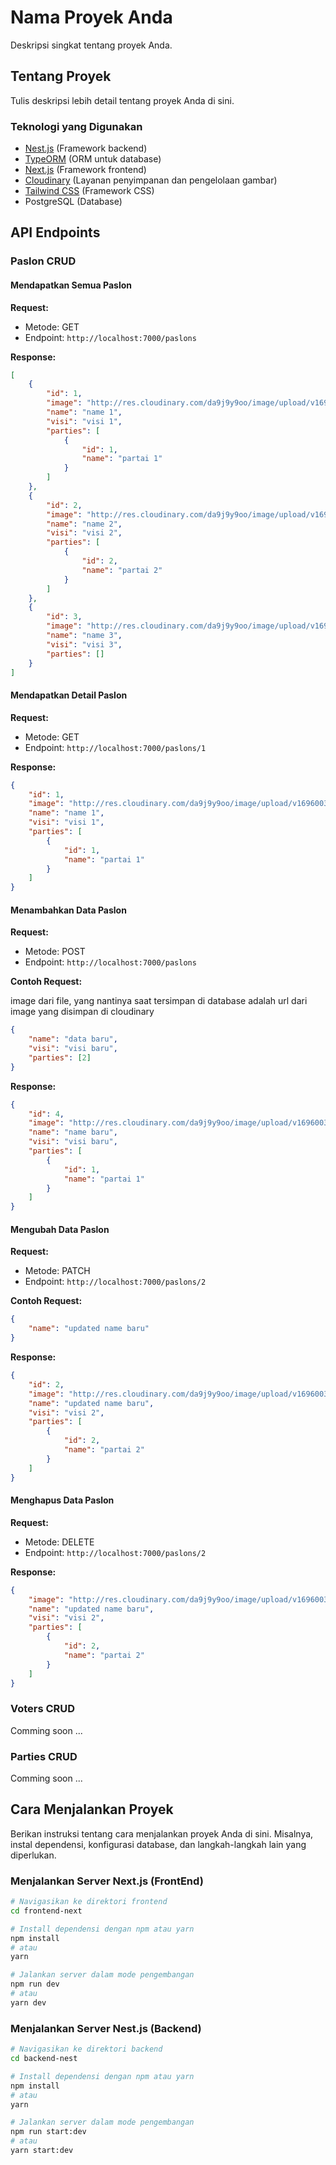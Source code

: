 # Nama Proyek Anda

Deskripsi singkat tentang proyek Anda.

## Tentang Proyek

Tulis deskripsi lebih detail tentang proyek Anda di sini.

### Teknologi yang Digunakan

- [Nest.js](https://nestjs.com/) (Framework backend)
- [TypeORM](https://typeorm.io/) (ORM untuk database)
- [Next.js](https://nextjs.org/) (Framework frontend)
- [Cloudinary](https://cloudinary.com/) (Layanan penyimpanan dan pengelolaan gambar)
- [Tailwind CSS](https://tailwindcss.com/) (Framework CSS)
- PostgreSQL (Database)

## API Endpoints

### Paslon CRUD

#### Mendapatkan Semua Paslon

**Request:**

- Metode: GET
- Endpoint: `http://localhost:7000/paslons`

**Response:**

```json
[
    {
        "id": 1,
        "image": "http://res.cloudinary.com/da9j9y9oo/image/upload/v1696003467/bpg0nzltjefik82qxdgg.png",
        "name": "name 1",
        "visi": "visi 1",
        "parties": [
            {
                "id": 1,
                "name": "partai 1"
            }
        ]
    },
    {
        "id": 2,
        "image": "http://res.cloudinary.com/da9j9y9oo/image/upload/v1696049999/hd68krdlnczvhwbdnpgm.png",
        "name": "name 2",
        "visi": "visi 2",
        "parties": [
            {
                "id": 2,
                "name": "partai 2"
            }
        ]
    },
    {
        "id": 3,
        "image": "http://res.cloudinary.com/da9j9y9oo/image/upload/v1696003685/srzzg41ru6mq5wj0imk0.png",
        "name": "name 3",
        "visi": "visi 3",
        "parties": []
    }
]

```

#### Mendapatkan Detail Paslon

**Request:**

- Metode: GET
- Endpoint: `http://localhost:7000/paslons/1`

**Response:**

```json
{
    "id": 1,
    "image": "http://res.cloudinary.com/da9j9y9oo/image/upload/v1696003467/bpg0nzltjefik82qxdgg.png",
    "name": "name 1",
    "visi": "visi 1",
    "parties": [
        {
            "id": 1,
            "name": "partai 1"
        }
    ]
}
```

#### Menambahkan Data Paslon

**Request:**

- Metode: POST
- Endpoint: `http://localhost:7000/paslons`

**Contoh Request:**

image dari file, yang nantinya saat tersimpan di database adalah url dari image yang disimpan di cloudinary

```json
{
    "name": "data baru",
    "visi": "visi baru",
    "parties": [2]
}
```

**Response:**

```json
{
    "id": 4,
    "image": "http://res.cloudinary.com/da9j9y9oo/image/upload/v1696003467/bpg0nzltjefik82qxdgg.png",
    "name": "name baru",
    "visi": "visi baru",
    "parties": [
        {
            "id": 1,
            "name": "partai 1"
        }
    ]
}
```


#### Mengubah Data Paslon

**Request:**

- Metode: PATCH
- Endpoint: `http://localhost:7000/paslons/2`


**Contoh Request:**

```json
{
    "name": "updated name baru"
}
```

**Response:**

```json
{
    "id": 2,
    "image": "http://res.cloudinary.com/da9j9y9oo/image/upload/v1696003467/bpg0nzltjefik82qxdgg.png",
    "name": "updated name baru",
    "visi": "visi 2",
    "parties": [
        {
            "id": 2,
            "name": "partai 2"
        }
    ]
}
```

#### Menghapus Data Paslon

**Request:**

- Metode: DELETE
- Endpoint: `http://localhost:7000/paslons/2`

**Response:**

```json
{
    "image": "http://res.cloudinary.com/da9j9y9oo/image/upload/v1696003467/bpg0nzltjefik82qxdgg.png",
    "name": "updated name baru",
    "visi": "visi 2",
    "parties": [
        {
            "id": 2,
            "name": "partai 2"
        }
    ]
}
```

### Voters CRUD
Comming soon
...

### Parties CRUD
Comming soon
...

## Cara Menjalankan Proyek

Berikan instruksi tentang cara menjalankan proyek Anda di sini. Misalnya, instal dependensi, konfigurasi database, dan langkah-langkah lain yang diperlukan.

### Menjalankan Server Next.js (FrontEnd)

```bash
# Navigasikan ke direktori frontend
cd frontend-next

# Install dependensi dengan npm atau yarn
npm install
# atau
yarn

# Jalankan server dalam mode pengembangan
npm run dev
# atau
yarn dev

```

### Menjalankan Server Nest.js (Backend)

```bash
# Navigasikan ke direktori backend
cd backend-nest

# Install dependensi dengan npm atau yarn
npm install
# atau
yarn

# Jalankan server dalam mode pengembangan
npm run start:dev
# atau
yarn start:dev

```

